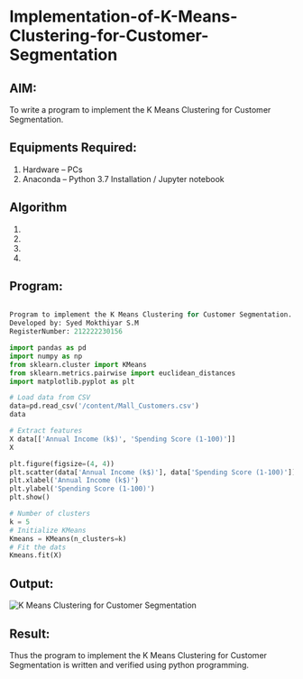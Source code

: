 # Implementation-of-K-Means-Clustering-for-Customer-Segmentation

## AIM:
To write a program to implement the K Means Clustering for Customer Segmentation.

## Equipments Required:
1. Hardware – PCs
2. Anaconda – Python 3.7 Installation / Jupyter notebook

## Algorithm
1. 
2. 
3. 
4. 

## Program:
```python

Program to implement the K Means Clustering for Customer Segmentation.
Developed by: Syed Mokthiyar S.M
RegisterNumber: 212222230156

import pandas as pd
import numpy as np
from sklearn.cluster import KMeans
from sklearn.metrics.pairwise import euclidean_distances
import matplotlib.pyplot as plt

# Load data from CSV
data=pd.read_csv('/content/Mall_Customers.csv')
data

# Extract features
X data[['Annual Income (k$)', 'Spending Score (1-100)']]
X

plt.figure(figsize=(4, 4))
plt.scatter(data['Annual Income (k$)'], data['Spending Score (1-100)']) 
plt.xlabel('Annual Income (k$)')
plt.ylabel('Spending Score (1-100)')
plt.show()

# Number of clusters
k = 5
# Initialize KMeans
Kmeans = KMeans(n_clusters=k)
# Fit the dats
Kmeans.fit(X)

```

## Output:
![K Means Clustering for Customer Segmentation](sam.png)


## Result:
Thus the program to implement the K Means Clustering for Customer Segmentation is written and verified using python programming.
